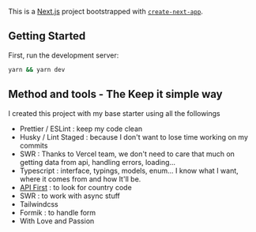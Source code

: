 This is a [Next.js](https://nextjs.org/) project bootstrapped with [`create-next-app`](https://github.com/vercel/next.js/tree/canary/packages/create-next-app).

## Getting Started

First, run the development server:

```bash
yarn && yarn dev
```

## Method and tools - The Keep it simple way

I created this project with my base starter using all the followings 

- Prettier / ESLint : keep my code clean
- Husky / Lint Staged : because I don't want to lose time working on my commits
- SWR : Thanks to Vercel team, we don't need to care that much on getting data from api, handling errors, loading...
- Typescript : interface, typings, models, enum... I know what I want, where it comes from and how It'll be.
- [API First](https://api.first.org/#Overview) : to look for country code
- SWR : to work with async stuff
- Tailwindcss
- Formik : to handle form
- With Love and Passion
